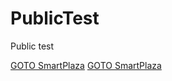 # PublicTest
Public test

[GOTO SmartPlaza](https://kaspi.kz/pay/SmartPlaza?service_id=3085&4262=999&amount=13.5)
[GOTO SmartPlaza](https://kaspi.kz/pay/beeline-home-internet?service_id=50&50=0010090626&amount=25.37)
